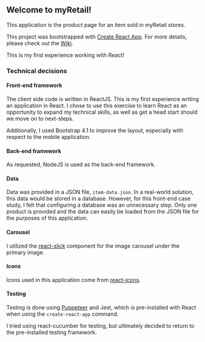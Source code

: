 ## Welcome to myRetail! 

This application is the product page for an item sold in myRetail stores.

This project was bootstrapped with [Create React App](https://github.com/facebook/create-react-app).
For more details, please check out the [Wiki](https://github.com/ecaldwe1/myRetail/wiki).

This is my first experience working with React!

### Technical decisions

#### Front-end framework
The client side code is written in ReactJS. This is my first experience writing an application in React. I chose to use this exercise to learn React as an opportunity to expand my technical skills, as well as get a head start should we move on to next-steps.

Additionally, I used Bootstrap 4.1 to improve the layout, especially with respect to the mobile application.

#### Back-end framework
As requested, NodeJS is used as the back-end framework. 

#### Data
Data was provided in a JSON file, `item-data.json`. 
In a real-world solution, this data would be stored in a database. However, for this front-end case study, I felt that configuring a database was an unnecessary step. Only one product is provided and the data can easily be loaded from the JSON file for the purposes of this application.

#### Carousel
I utilized the [react-slick](https://github.com/akiran/react-slick) component for the image carousel under the primary image. 

#### Icons
Icons used in this application come from [react-icons](https://www.npmjs.com/package/react-icons).

#### Testing
Testing is done using [Puppeteer](https://github.com/GoogleChrome/puppeteer) and Jest, which is pre-installed with React when using the `create-react-app` command. 

I tried using react-cucumber for testing, but ultimately decided to return to the pre-installed testing framework.
